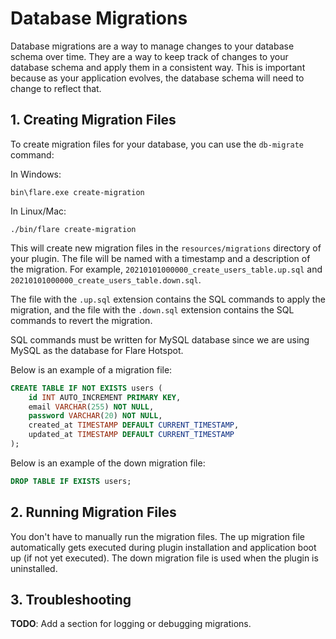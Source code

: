 # Database Migrations

Database migrations are a way to manage changes to your database schema over time. They are a way to keep track of changes to your database schema and apply them in a consistent way. This is important because as your application evolves, the database schema will need to change to reflect that.

## 1. Creating Migration Files
To create migration files for your database, you can use the `db-migrate` command:

In Windows:
``` title="PowerShell"
bin\flare.exe create-migration
```

In Linux/Mac:
``` title="Terminal"
./bin/flare create-migration
```

This will create new migration files in the `resources/migrations` directory of your plugin. The file will be named with a timestamp and a description of the migration. For example, `20210101000000_create_users_table.up.sql` and `20210101000000_create_users_table.down.sql`.

The file with the `.up.sql` extension contains the SQL commands to apply the migration, and the file with the `.down.sql` extension contains the SQL commands to revert the migration.

SQL commands must be written for MySQL database since we are using MySQL as the database for Flare Hotspot.

Below is an example of a migration file:

```sql title="resources/migrations/20210101000000_create_users_table.up.sql"
CREATE TABLE IF NOT EXISTS users (
    id INT AUTO_INCREMENT PRIMARY KEY,
    email VARCHAR(255) NOT NULL,
    password VARCHAR(20) NOT NULL,
    created_at TIMESTAMP DEFAULT CURRENT_TIMESTAMP,
    updated_at TIMESTAMP DEFAULT CURRENT_TIMESTAMP
);
```

Below is an example of the down migration file:
```sql title="resources/migrations/20210101000000_create_users_table.down.sql"
DROP TABLE IF EXISTS users;
```

## 2. Running Migration Files

You don't have to manually run the migration files. The up migration file automatically gets executed during plugin installation and application boot up (if not yet executed). The down migration file is used when the plugin is uninstalled.

## 3. Troubleshooting

**TODO**: Add a section for logging or debugging migrations.

